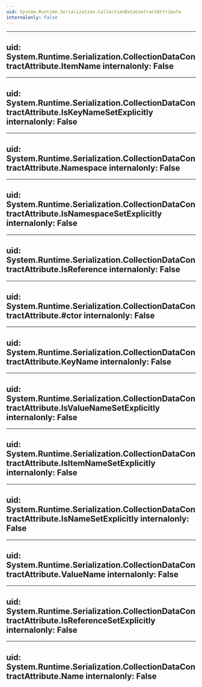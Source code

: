 ```yaml
---
uid: System.Runtime.Serialization.CollectionDataContractAttribute
internalonly: False
---
```


---
uid: System.Runtime.Serialization.CollectionDataContractAttribute.ItemName
internalonly: False
---

---
uid: System.Runtime.Serialization.CollectionDataContractAttribute.IsKeyNameSetExplicitly
internalonly: False
---

---
uid: System.Runtime.Serialization.CollectionDataContractAttribute.Namespace
internalonly: False
---

---
uid: System.Runtime.Serialization.CollectionDataContractAttribute.IsNamespaceSetExplicitly
internalonly: False
---

---
uid: System.Runtime.Serialization.CollectionDataContractAttribute.IsReference
internalonly: False
---

---
uid: System.Runtime.Serialization.CollectionDataContractAttribute.#ctor
internalonly: False
---

---
uid: System.Runtime.Serialization.CollectionDataContractAttribute.KeyName
internalonly: False
---

---
uid: System.Runtime.Serialization.CollectionDataContractAttribute.IsValueNameSetExplicitly
internalonly: False
---

---
uid: System.Runtime.Serialization.CollectionDataContractAttribute.IsItemNameSetExplicitly
internalonly: False
---

---
uid: System.Runtime.Serialization.CollectionDataContractAttribute.IsNameSetExplicitly
internalonly: False
---

---
uid: System.Runtime.Serialization.CollectionDataContractAttribute.ValueName
internalonly: False
---

---
uid: System.Runtime.Serialization.CollectionDataContractAttribute.IsReferenceSetExplicitly
internalonly: False
---

---
uid: System.Runtime.Serialization.CollectionDataContractAttribute.Name
internalonly: False
---
